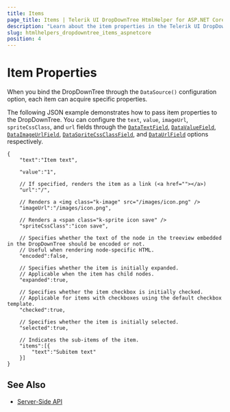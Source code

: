 ```yaml
---
title: Items
page_title: Items | Telerik UI DropDownTree HtmlHelper for ASP.NET Core
description: "Learn about the item properties in the Telerik UI DropDownTree HtmlHelper for ASP.NET Core (MVC 6 or ASP.NET Core MVC)."
slug: htmlhelpers_dropdowntree_items_aspnetcore
position: 4
---
```


# Item Properties

When you bind the DropDownTree through the `DataSource()` configuration option, each item can acquire specific properties.

The following JSON example demonstrates how to pass item properties to the DropDownTree. You can configure the `text`, `value`, `imageUrl`, `spriteCssClass`, and `url` fields through the [`DataTextField`](/api/Kendo.Mvc.UI.Fluent/DropDownTreeBuilder#datatextfieldsystemstring), [`DataValueField`](/api/Kendo.Mvc.UI.Fluent/DropDownTreeBuilder#datavaluefieldsystemstring), [`DataImageUrlField`](/api/Kendo.Mvc.UI.Fluent/DropDownTreeBuilder#dataimageurlfieldsystemstring), [`DataSpriteCssClassField`](/api/Kendo.Mvc.UI.Fluent/DropDownTreeBuilder#dataspritecssclassfieldsystemstring), and [`DataUrlField`](/api/Kendo.Mvc.UI.Fluent/DropDownTreeBuilder#dataurlfieldsystemstring) options respectively.

    {
        "text":"Item text",

        "value":"1",

        // If specified, renders the item as a link (<a href=""></a>)
        "url":"/",

        // Renders a <img class="k-image" src="/images/icon.png" />
        "imageUrl":"/images/icon.png",

        // Renders a <span class="k-sprite icon save" />
        "spriteCssClass":"icon save",

        // Specifies whether the text of the node in the treeview embedded in the DropDownTree should be encoded or not.
        // Useful when rendering node-specific HTML.
        "encoded":false,

        // Specifies whether the item is initially expanded.
        // Applicable when the item has child nodes.
        "expanded":true,

        // Specifies whether the item checkbox is initially checked.
        // Applicable for items with checkboxes using the default checkbox template.
        "checked":true,

        // Specifies whether the item is initially selected.
        "selected":true,

        // Indicates the sub-items of the item.
        "items":[{
            "text":"Subitem text"
        }]
    }

## See Also

* [Server-Side API](/api/dropdowntree)
